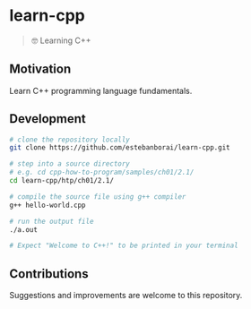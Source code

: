 # learn-cpp
> 🤓 Learning C++

## Motivation
Learn C++ programming language fundamentals.

## Development
```bash
# clone the repository locally
git clone https://github.com/estebanborai/learn-cpp.git

# step into a source directory
# e.g. cd cpp-how-to-program/samples/ch01/2.1/
cd learn-cpp/htp/ch01/2.1/

# compile the source file using g++ compiler
g++ hello-world.cpp

# run the output file
./a.out

# Expect "Welcome to C++!" to be printed in your terminal
```

## Contributions
Suggestions and improvements are welcome to this repository.
